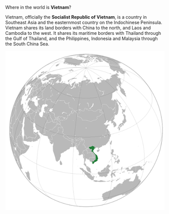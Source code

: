 Where in the world is **Vietnam**?
<!--question-->
Vietnam, officially the **Socialist Republic of Vietnam**, is a country in Southeast Asia and the easternmost country on the Indochinese Peninsula. Vietnam shares its land borders with China to the north, and Laos and Cambodia to the west. It shares its maritime borders with Thailand through the Gulf of Thailand, and the Philippines, Indonesia and Malaysia through the South China Sea.

![Map of Vietnam](images/Vietnam_(orthographic_projection).png)